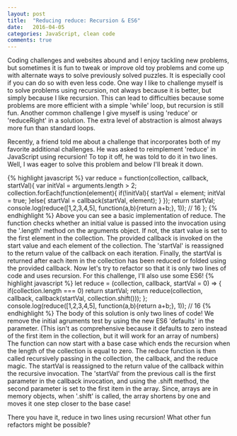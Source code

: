 ```yaml
---
layout: post
title:  "Reducing reduce: Recursion & ES6"
date:   2016-04-05
categories: JavaScript, clean code
comments: true
---
```


Coding challenges and websites abound and I enjoy tackling new problems, but sometimes it is fun to tweak or improve old toy problems and come up with alternate ways to solve previously solved puzzles. It is especially cool if you can do so with even less code.  One way I like to challenge myself is to solve problems using recursion, not always because it is better, but simply because I like recursion.  This can lead to difficulties because some problems are more efficient with a simple 'while' loop, but recursion is still fun. Another common challenge I give myself is using 'reduce' or 'reduceRight' in a solution.  The extra level of abstraction is almost always more fun than standard loops.

Recently, a friend told me about a challenge that incorporates both of my favorite additional challenges.  He was asked to reimplement 'reduce' in JavaScript using recursion! To top it off, he was told to do it in two lines.  Well, I was eager to solve this problem and below I'll break it down.

{% highlight javascript %}
var reduce = function(collection, callback, startVal){
  var initVal = arguments.length > 2;
  collection.forEach(function(element){
    if(!initVal){
      startVal = element;
      initVal = true;
    }else{
      startVal = callback(startVal, element);
    }
  });
  return startVal;
  console.log(reduce([1,2,3,4,5], function(a,b){return a+b;}, 1)); // 16
};
{% endhighlight %}
Above you can see a basic implementation of reduce. The function checks whether an initial value is passed into the invocation using the '.length' method on the arguments object. If not, the start value is set to the first element in the collection. The provided callback is invoked on the start value and each element of the collection. The 'startVal' is reassigned to the return value of the callback on each iteration.  Finally, the startVal is returned after each item in the collection has been reduced or folded using the provided callback.  Now let's try to refactor so that it is only two lines of code and uses recursion. For this challenge, I'll also use some ES6!
{% highlight javascript %}
let reduce = (collection, callback, startVal = 0) => {
  if(collection.length === 0) return startVal;
  return reduce(collection, callback, callback(startVal, collection.shift()));
};
console.log(reduce([1,2,3,4,5], function(a,b){return a+b;}, 1)); // 16
{% endhighlight %}
The body of this solution is only two lines of code! We remove the initial agruments test by using the new ES6 'defaults' in the parameter.  (This isn't as comprehensive because it defaults to zero instead of the first item in the collection, but it will work for an array of numbers) The function can now start with a base case which ends the recursion when the length of the collection is equal to zero.  The reduce function is then called recursively passing in the collection, the callback, and the reduce magic.  The startVal is reassigned to the return value of the callback within the recursive invocation. The 'startVal' from the previous call is the first parameter in the callback invocation, and using the .shift method, the second parameter is set to the first item in the array. Since, arrays are in memory objects, when '.shift' is called, the array shortens by one and moves it one step closer to the base case!

There you have it, reduce in two lines using recursion! What other fun refactors might be possible?